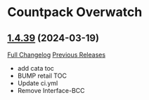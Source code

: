 # <DBM Media> Countpack Overwatch

## [1.4.39](https://github.com/DeadlyBossMods/DBM-CountPack-Overwatch/tree/1.4.39) (2024-03-19)
[Full Changelog](https://github.com/DeadlyBossMods/DBM-CountPack-Overwatch/compare/1.4.38...1.4.39) [Previous Releases](https://github.com/DeadlyBossMods/DBM-CountPack-Overwatch/releases)

- add cata toc  
- BUMP retail TOC  
- Update ci.yml  
- Remove Interface-BCC  